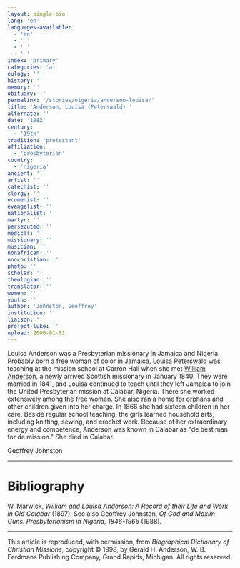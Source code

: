 ```yaml
---
layout: single-bio
lang: 'en'
languages-available:
  - 'en'
  - ' '
  - ' '
  - ' '
index: 'primary'
categories: 'a'
eulogy: ''
history: ''
memory: ''
obituary: ''
permalink: '/stories/nigeria/anderson-louisa/'
title: 'Anderson, Louisa (Peterswald) '
alternate: ''
date: '1882'
century:
  - '19th'
tradition: 'protestant'
affiliation:
  - 'presbyterian'
country:
  - 'nigeria'
ancient: ''
artist: ''
catechist: ''
clergy: ''
ecumenist: ''
evangelist: ''
nationalist: ''
martyr: ''
persecuted: ''
medical: ''
missionary: ''
musician: ''
nonafrican: ''
nonchristian: ''
photo: ''
scholar: ''
theologian: ''
translator: ''
women: ''
youth: ''
author: 'Johnston, Geoffrey'
institution: ''
liaison: ''
project-luke: ''
upload: 2000-01-01
---
```



Louisa Anderson was a Presbyterian missionary in Jamaica and Nigeria. Probably born a free woman of color in Jamaica, Louisa Peterswald was teaching at the mission school at Carron Hall when she met [William Anderson](http://www.dacb.org/stories/nigeria/anderson_william.html), a newly arrived Scottish missionary in January 1840. They were married in 1841, and Louisa continued to teach until they left Jamaica to join the United Presbyterian mission at Calabar, Nigeria. There she worked extensively among the free women. She also ran a home for orphans and other children given into her charge. In 1866 she had sixteen children in her care, Beside regular school teaching, the girls learned household arts, including knitting, sewing, and crochet work. Because of her extraordinary energy and competence, Anderson was known in Calabar as "de best man for de mission." She died in Calabar.

Geoffrey Johnston

---

# Bibliography

W. Marwick, *William and Louisa Anderson: A Record of their Life and Work in Old Calabar* (1897). See also Geoffrey Johnston, *Of God and Maxim Guns: Presbyterianism in Nigeria, 1846-1966* (1988).

---

This article is reproduced, with permission, from *Biographical Dictionary of Christian Missions*, copyright © 1998, by Gerald H. Anderson, W. B. Eerdmans Publishing Company, Grand Rapids, Michigan. All rights reserved.